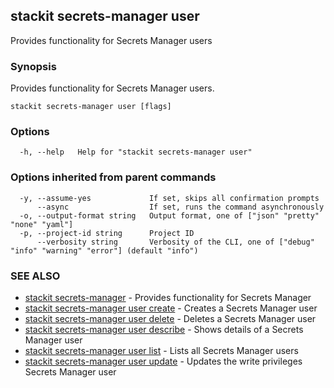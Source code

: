 ## stackit secrets-manager user

Provides functionality for Secrets Manager users

### Synopsis

Provides functionality for Secrets Manager users.

```
stackit secrets-manager user [flags]
```

### Options

```
  -h, --help   Help for "stackit secrets-manager user"
```

### Options inherited from parent commands

```
  -y, --assume-yes             If set, skips all confirmation prompts
      --async                  If set, runs the command asynchronously
  -o, --output-format string   Output format, one of ["json" "pretty" "none" "yaml"]
  -p, --project-id string      Project ID
      --verbosity string       Verbosity of the CLI, one of ["debug" "info" "warning" "error"] (default "info")
```

### SEE ALSO

* [stackit secrets-manager](./stackit_secrets-manager.md)	 - Provides functionality for Secrets Manager
* [stackit secrets-manager user create](./stackit_secrets-manager_user_create.md)	 - Creates a Secrets Manager user
* [stackit secrets-manager user delete](./stackit_secrets-manager_user_delete.md)	 - Deletes a Secrets Manager user
* [stackit secrets-manager user describe](./stackit_secrets-manager_user_describe.md)	 - Shows details of a Secrets Manager user
* [stackit secrets-manager user list](./stackit_secrets-manager_user_list.md)	 - Lists all Secrets Manager users
* [stackit secrets-manager user update](./stackit_secrets-manager_user_update.md)	 - Updates the write privileges Secrets Manager user

